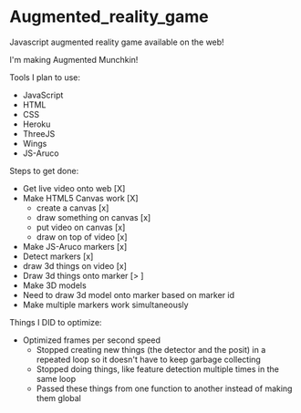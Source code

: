 Augmented_reality_game
======================

Javascript augmented reality game available on the web!

I'm making Augmented Munchkin! 


Tools I plan to use:
- JavaScript
- HTML
- CSS
- Heroku
- ThreeJS
- Wings
- JS-Aruco



Steps to get done:
- Get live video onto web [X]
- Make HTML5 Canvas work [X]
	- create a canvas [x]
	- draw something on canvas [x]
	- put video on canvas [x]
	- draw on top of video [x]
- Make JS-Aruco markers [x]
- Detect markers [x]
- draw 3d things on video [x]
- Draw 3d things onto marker [> ]
- Make 3D models
- Need to draw 3d model onto marker based on marker id
- Make multiple markers work simultaneously





Things I DID to optimize:
- Optimized frames per second speed
	- Stopped creating new things (the detector and the posit) in a repeated loop so it doesn't have to keep garbage collecting
	- Stopped doing things, like feature detection multiple times in the same loop
	- Passed these things from one function to another instead of making them global